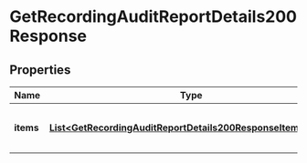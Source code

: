 

# GetRecordingAuditReportDetails200Response


## Properties

| Name | Type | Description | Notes |
|------------ | ------------- | ------------- | -------------|
|**items** | [**List&lt;GetRecordingAuditReportDetails200ResponseItemsInner&gt;**](GetRecordingAuditReportDetails200ResponseItemsInner.md) | An array of recording audit report objects. |  [optional] |



